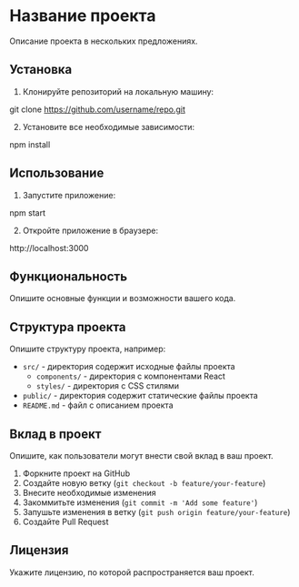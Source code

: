 # Название проекта

Описание проекта в нескольких предложениях.

## Установка

1. Клонируйте репозиторий на локальную машину:

git clone https://github.com/username/repo.git


2. Установите все необходимые зависимости:

npm install


## Использование

1. Запустите приложение:

npm start


2. Откройте приложение в браузере:

http://localhost:3000


## Функциональность

Опишите основные функции и возможности вашего кода.

## Структура проекта

Опишите структуру проекта, например:

- `src/` - директория содержит исходные файлы проекта
  - `components/` - директория с компонентами React
  - `styles/` - директория с CSS стилями
- `public/` - директория содержит статические файлы проекта
- `README.md` - файл с описанием проекта

## Вклад в проект

Опишите, как пользователи могут внести свой вклад в ваш проект.

1. Форкните проект на GitHub
2. Создайте новую ветку (`git checkout -b feature/your-feature`)
3. Внесите необходимые изменения
4. Закоммитьте изменения (`git commit -m 'Add some feature'`)
5. Запушьте изменения в ветку (`git push origin feature/your-feature`)
6. Создайте Pull Request

## Лицензия

Укажите лицензию, по которой распространяется ваш проект.
